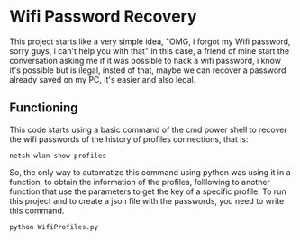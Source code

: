 # Wifi Password Recovery
This project starts like a very simple idea, "OMG, i forgot my Wifi password, sorry guys, i can't help you with that"
in this case, a friend of mine start the conversation asking me if it was possible to hack
a wifi password, i know it's possible but is ilegal, insted of that, maybe we can recover
a password already saved on my PC, it's easier and also legal.
## Functioning
This code starts using a basic command of the cmd power shell to recover the wifi passwords
of the history of profiles connections, that is:
```
netsh wlan show profiles
```
So, the only way to automatize this command using python was using it in a function, to
obtain the information of the profiles, folllowing to another function that use the 
parameters to get the key of a specific profile. To run this project and to create a json
file with the passwords, you need to write this command.
```
python WifiProfiles.py
```